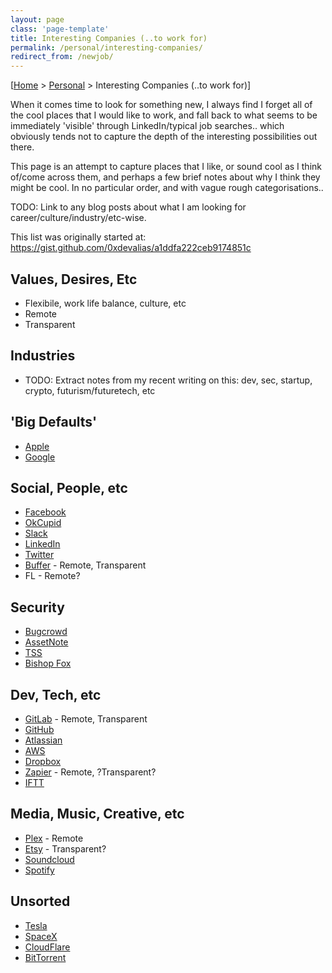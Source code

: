 ```yaml
---
layout: page
class: 'page-template'
title: Interesting Companies (..to work for)
permalink: /personal/interesting-companies/
redirect_from: /newjob/
---
```


[[Home](/) > [Personal](/personal/) > Interesting Companies (..to work for)]

When it comes time to look for something new, I always find I forget all of the cool places that I would like to work, and fall back to what seems to be immediately 'visible' through LinkedIn/typical job searches.. which obviously tends not to capture the depth of the interesting possibilities out there.

This page is an attempt to capture places that I like, or sound cool as I think of/come across them, and perhaps a few brief notes about why I think they might be cool. In no particular order, and with vague rough categorisations..

TODO: Link to any blog posts about what I am looking for career/culture/industry/etc-wise.

This list was originally started at: https://gist.github.com/0xdevalias/a1ddfa222ceb9174851c

## Values, Desires, Etc

* Flexibile, work life balance, culture, etc
* Remote
* Transparent

## Industries

* TODO: Extract notes from my recent writing on this: dev, sec, startup, crypto, futurism/futuretech, etc

## 'Big Defaults'

* [Apple](https://www.apple.com/jobs/)
* [Google](https://www.google.com.au/about/careers/)

## Social, People, etc

* [Facebook](https://www.facebook.com/careers/)
* [OkCupid](http://www.okcupid.com/careers)
* [Slack](https://slack.com/jobs)
* [LinkedIn](https://www.linkedin.com/company/linkedin/careers)
* [Twitter](https://about.twitter.com/careers)
* [Buffer](https://buffer.com/journey/systems-developer) - Remote, Transparent
* FL - Remote?

## Security

* [Bugcrowd](https://www.bugcrowd.com/about/careers/)
* [AssetNote](https://assetnote.io/)
* [TSS](https://www.tsscyber.com.au/careers)
* [Bishop Fox](http://www.bishopfox.com/careers/)

## Dev, Tech, etc

* [GitLab](https://about.gitlab.com/jobs/) - Remote, Transparent
* [GitHub](https://jobs.github.com/companies/GitHub)
* [Atlassian](https://www.atlassian.com/company/careers)
* [AWS](https://aws.amazon.com/careers/)
* [Dropbox](https://www.dropbox.com/jobs)
* [Zapier](https://zapier.com/jobs/) - Remote, ?Transparent?
* [IFTT](https://ifttt.com/jobs)

## Media, Music, Creative, etc

* [Plex](https://www.plex.tv/en-au/about/careers/) - Remote
* [Etsy](https://www.etsy.com/au/careers/) - Transparent?
* [Soundcloud](http://soundcloud.com/jobs)
* [Spotify](https://www.spotify.com/au/jobs/)

## Unsorted

* [Tesla](https://www.tesla.com/en_AU/careers)
* [SpaceX](https://www.spacex.com/careers)
* [CloudFlare](https://www.cloudflare.com/careers/)
* [BitTorrent](https://www.bittorrent.com/company/about/jobs/)

